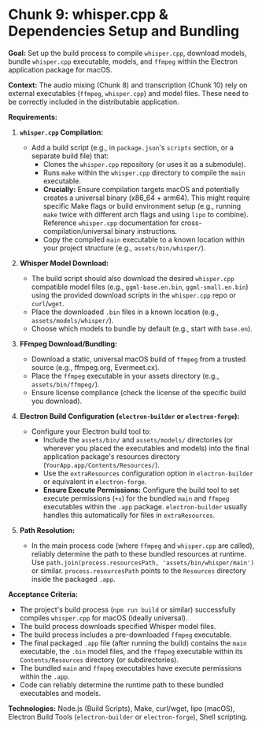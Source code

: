 # Chunk 9: whisper.cpp & Dependencies Setup and Bundling

**Goal:** Set up the build process to compile `whisper.cpp`, download models, bundle `whisper.cpp` executable, models, and `ffmpeg` within the Electron application package for macOS.

**Context:** The audio mixing (Chunk 8) and transcription (Chunk 10) rely on external executables (`ffmpeg`, `whisper.cpp`) and model files. These need to be correctly included in the distributable application.

**Requirements:**

1.  **`whisper.cpp` Compilation:**

    - Add a build script (e.g., in `package.json`'s `scripts` section, or a separate build file) that:
      - Clones the `whisper.cpp` repository (or uses it as a submodule).
      - Runs `make` within the `whisper.cpp` directory to compile the `main` executable.
      - **Crucially:** Ensure compilation targets macOS and potentially creates a universal binary (x86_64 + arm64). This might require specific Make flags or build environment setup (e.g., running `make` twice with different arch flags and using `lipo` to combine). Reference `whisper.cpp` documentation for cross-compilation/universal binary instructions.
      - Copy the compiled `main` executable to a known location within your project structure (e.g., `assets/bin/whisper/`).

2.  **Whisper Model Download:**

    - The build script should also download the desired `whisper.cpp` compatible model files (e.g., `ggml-base.en.bin`, `ggml-small.en.bin`) using the provided download scripts in the `whisper.cpp` repo or `curl`/`wget`.
    - Place the downloaded `.bin` files in a known location (e.g., `assets/models/whisper/`).
    - Choose which models to bundle by default (e.g., start with `base.en`).

3.  **FFmpeg Download/Bundling:**

    - Download a static, universal macOS build of `ffmpeg` from a trusted source (e.g., ffmpeg.org, Evermeet.cx).
    - Place the `ffmpeg` executable in your assets directory (e.g., `assets/bin/ffmpeg/`).
    - Ensure license compliance (check the license of the specific build you download).

4.  **Electron Build Configuration (`electron-builder` or `electron-forge`):**

    - Configure your Electron build tool to:
      - Include the `assets/bin/` and `assets/models/` directories (or wherever you placed the executables and models) into the final application package's resources directory (`YourApp.app/Contents/Resources/`).
      - Use the `extraResources` configuration option in `electron-builder` or equivalent in `electron-forge`.
      - **Ensure Execute Permissions:** Configure the build tool to set execute permissions (`+x`) for the bundled `main` and `ffmpeg` executables within the `.app` package. `electron-builder` usually handles this automatically for files in `extraResources`.

5.  **Path Resolution:**
    - In the main process code (where `ffmpeg` and `whisper.cpp` are called), reliably determine the path to these bundled resources at runtime. Use `path.join(process.resourcesPath, 'assets/bin/whisper/main')` or similar. `process.resourcesPath` points to the `Resources` directory inside the packaged `.app`.

**Acceptance Criteria:**

- The project's build process (`npm run build` or similar) successfully compiles `whisper.cpp` for macOS (ideally universal).
- The build process downloads specified Whisper model files.
- The build process includes a pre-downloaded `ffmpeg` executable.
- The final packaged `.app` file (after running the build) contains the `main` executable, the `.bin` model files, and the `ffmpeg` executable within its `Contents/Resources` directory (or subdirectories).
- The bundled `main` and `ffmpeg` executables have execute permissions within the `.app`.
- Code can reliably determine the runtime path to these bundled executables and models.

**Technologies:** Node.js (Build Scripts), Make, curl/wget, lipo (macOS), Electron Build Tools (`electron-builder` or `electron-forge`), Shell scripting.
